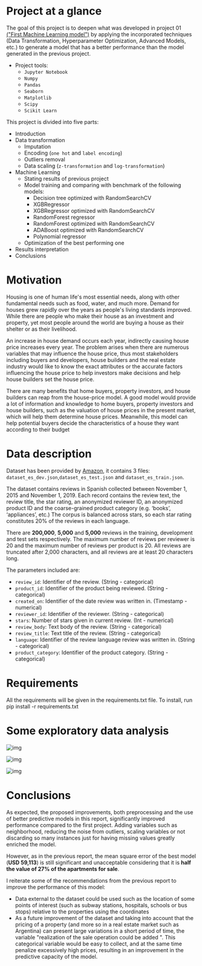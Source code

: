 # Project at a glance

The goal of this project is to deepen what was developed in project 01 [("First Machine Learning model")](https://github.com/gpozzi/machine-learning/tree/master/Project%2001) by applying the incorporated techniques (Data Transformation, Hyperparameter Optimization, Advanced Models, etc.) to generate a model that has a better performance than the model generated in the previous project.

- Project tools:
  - `Jupyter Notebook`
  - `Numpy`
  - `Pandas`
  - `Seaborn`
  - `Matplotlib`
  - `Scipy`
  - `Scikit Learn`

This project is divided into five parts:

- Introduction
- Data transformation
  - Imputation
  - Encoding (`one hot` and `label encoding`)
  - Outliers removal
  - Data scaling (`z-transformation` and `log-transformation`)
- Machine Learning
  - Stating results of previous project
  - Model training and comparing with benchmark of the following models:
    - Decision tree optimized with RandomSearchCV
    - XGBRegressor
    - XGBRegressor optimized with RandomSearchCV
    - RandomForest regressor
    - RandomForest optimized with RandomSearchCV
    - ADABoost optimized with RandomSearchCV
    - Polynomial regressor
  - Optimization of the best performing one
- Results interpretation
- Conclusions

# Motivation
Housing is one of human life's most essential needs, along with other fundamental needs such as food, water, and much more. Demand for houses grew rapidly over the years as  people's living standards improved. While there are people who make their house as an investment and property, yet most people around the world are buying a house as their shelter or as their livelihood.

An increase in house demand occurs each year, indirectly causing house price increases every year. The problem arises when there are numerous variables that may influence the house price, thus most stakeholders including buyers and developers, house builders and the real estate industry would like to know the exact attributes or the accurate factors  influencing the house price to help investors make decisions and help house builders set the house price.

There  are many  benefits that  home buyers,  property investors, and house builders can reap from the house-price model. A good model would provide a lot of information and knowledge to home buyers, property investors and house builders, such as the valuation of house prices in the present market, which will help them determine house prices.  Meanwhile, this model can help potential buyers decide the characteristics of a house they want according to their budget

# Data description
Dataset has been provided by [Amazon](https://registry.opendata.aws/amazon-reviews-ml/), it contains 3 files: `dataset_es_dev.json`,`dataset_es_test.json` and `dataset_es_train.json`.

The dataset contains reviews in Spanish collected between November 1, 2015 and November 1, 2019. Each record contains the review text, the review title, the star rating, an anonymized reviewer ID, an anonymized product ID and the coarse-grained product category (e.g. ‘books’, ‘appliances’, etc.) The corpus is balanced across stars, so each star rating constitutes 20% of the reviews in each language.

There are **200,000**, **5,000** and **5,000** reviews in the training, development and test sets respectively. The maximum number of reviews per reviewer is 20 and the maximum number of reviews per product is 20. All reviews are truncated after 2,000 characters, and all reviews are at least 20 characters long.

The parameters included are:

- `review_id`:  Identifier of the review. (String - categorical)
- `product_id`: Identifier of the product being reviewed. (String - categorical)
- `created_on`: Identifier of the date review was written in. (Timestamp - numerical)
- `reviewer_id`: Identifier of the reviewer. (String - categorical)
- `stars`: Number of stars given in current review. (Int - numerical)
- `review_body`: Text body of the review. (String - categorical)
- `review_title`: Text title of the review. (String - categorical)
- `language`: Identifier of the review language review was written in. (String - categorical)
- `product_category`: Identifier of the product category. (String - categorical)

# Requirements
All the requirements will be given in the requirements.txt file. To install, run pip install -r requirements.txt

# Some exploratory data analysis

![img](https://i.imgur.com/zkMXTXv.png)

![img](https://i.imgur.com/ECrUenO.png)

![img](https://i.imgur.com/ig7yjCW.png)

# Conclusions
As expected, the proposed improvements, both preprocessing and the use of better predictive models in this report, significantly improved performance compared to the first project. Adding variables such as neighborhood, reducing the noise from outliers, scaling variables or not discarding so many instances just for having missing values greatly enriched the model.

However, as in the previous report, the mean square error of the best model (**USD 59,113**) is still significant and unacceptable considering that it is **half the value of 27% of the apartments for sale**.

I reiterate some of the recommendations from the previous report to improve the performance of this model:

- Data external to the dataset could be used such as the location of some points of interest (such as subway stations, hospitals, schools or bus stops) relative to the properties using the coordinates
- As a future improvement of the dataset and taking into account that the pricing of a property (and more so in a real estate market such as Argentina) can present large variations in a short period of time, the variable "realization of the sale operation could be added ". This categorical variable would be easy to collect, and at the same time penalize excessively high prices, resulting in an improvement in the predictive capacity of the model.

